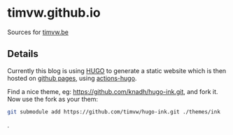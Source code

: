 # timvw.github.io

Sources for [timvw.be](https://timvw.be)

## Details

Currently this blog is using [HUGO](https://gohugo.io/) to generate a static website which is then hosted on [github pages](https://docs.github.com/en/free-pro-team@latest/github/working-with-github-pages),
using [actions-hugo](https://github.com/peaceiris/actions-hugo).


Find a nice theme, eg: https://github.com/knadh/hugo-ink.git, and fork it. 
Now use the fork as your them:

```bash
git submodule add https://github.com/timvw/hugo-ink.git ./themes/ink
```

.


